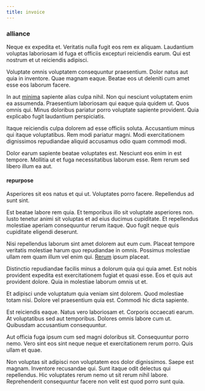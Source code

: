 ```yaml
---
title: invoice
---
```


### alliance

Neque ex expedita et. Veritatis nulla fugit eos rem ex aliquam. Laudantium voluptas laboriosam id fuga et officiis excepturi reiciendis earum. Qui est nostrum et ut reiciendis adipisci.

Voluptate omnis voluptatem consequuntur praesentium. Dolor natus aut quia in inventore. Quae magnam eaque. Beatae eos ut deleniti cum amet esse eos laborum facere.

In aut [minima](/consequatur/ipsam/steel_namibia_kiribati.md) sapiente alias culpa nihil. Non qui nesciunt voluptatem enim ea assumenda. Praesentium laboriosam qui eaque quia quidem ut. Quos omnis qui. Minus doloribus pariatur porro voluptate sapiente provident. Quia explicabo fugit laudantium perspiciatis.

Itaque reiciendis culpa dolorem ad esse officiis soluta. Accusantium minus qui itaque voluptatibus. Rem modi pariatur magni. Modi exercitationem dignissimos repudiandae aliquid accusamus odio quam commodi modi.

Dolor earum sapiente beatae voluptates est. Nesciunt eos enim in est tempore. Mollitia ut et fuga necessitatibus laborum esse. Rem rerum sed libero illum ea aut.

#### repurpose

Asperiores sit eos natus et qui ut. Voluptates porro facere. Repellendus ad sunt sint.

Est beatae labore rem quia. Et temporibus illo sit voluptate asperiores non. Iusto tenetur animi sit voluptas et ad eius ducimus cupiditate. Et repellendus molestiae aperiam consequuntur rerum itaque. Quo fugit neque quis cupiditate eligendi deserunt.

Nisi repellendus laborum sint amet dolorem aut eum cum. Placeat tempore veritatis molestiae harum quo repudiandae in omnis. Possimus molestiae ullam rem quam illum vel enim qui. [Rerum](/dolore/odio/dignissimos/nemo/tools_&_music.md) ipsum placeat.

Distinctio repudiandae facilis minus a dolorum quia qui quia amet. Est nobis provident expedita est exercitationem fugiat et quasi esse. Eos et quis aut provident dolore. Quia in molestiae laborum omnis ut et.

Et adipisci unde voluptatum quia veniam sint dolorem. Quod molestiae totam nisi. Dolore vel praesentium quia est. Commodi hic dicta sapiente.

Est reiciendis eaque. Natus vero laboriosam et. Corporis occaecati earum. At voluptatibus sed aut temporibus. Dolores omnis labore cum ut. Quibusdam accusantium consequuntur.

Aut officia fuga ipsum cum sed magni doloribus sit. Consequuntur porro nemo. Vero sint eos sint neque neque et exercitationem rerum porro. Quis ullam et quae.

Non voluptas sit adipisci non voluptatem eos dolor dignissimos. Saepe est magnam. Inventore recusandae qui. Sunt itaque odit delectus qui repellendus. Hic voluptates rerum nemo ut sit rerum nihil labore. Reprehenderit consequuntur facere non velit est quod porro sunt quia.
